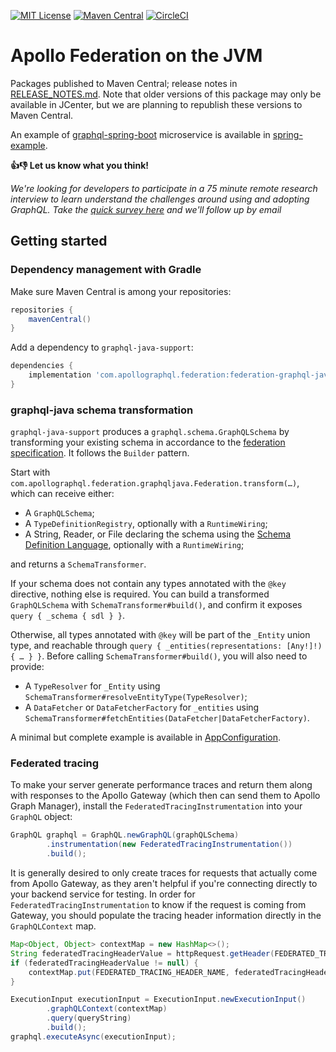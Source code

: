 [![MIT License](https://img.shields.io/github/license/apollographql/federation-jvm.svg)](LICENSE)
[![Maven Central](https://img.shields.io/maven-central/v/com.apollographql.federation/federation-graphql-java-support.svg)](https://maven-badges.herokuapp.com/maven-central/com.apollographql.federation/federation-graphql-java-support)
[![CircleCI](https://circleci.com/gh/apollographql/federation-jvm.svg?style=svg)](https://circleci.com/gh/apollographql/federation-jvm)

# Apollo Federation on the JVM

Packages published to Maven Central; release notes in [RELEASE_NOTES.md](RELEASE_NOTES.md). Note that older versions of
this package may only be available in JCenter, but we are planning to republish these versions to Maven Central.

An example of [graphql-spring-boot](https://www.graphql-java-kickstart.com/spring-boot/) microservice is available
in [spring-example](spring-example).

**👍👎 Let us know what you think!**

_We're looking for developers to participate in a 75 minute remote research interview to learn understand the challenges around using and adopting GraphQL. Take the [quick survey here](https://www.surveymonkey.com/r/TZMXTHJ) and we'll follow up by email_


## Getting started

### Dependency management with Gradle

Make sure Maven Central is among your repositories:

```groovy
repositories {
    mavenCentral()
}
```

Add a dependency to `graphql-java-support`:

```groovy
dependencies {
    implementation 'com.apollographql.federation:federation-graphql-java-support:2.0.0'
}
```

### graphql-java schema transformation

`graphql-java-support` produces a `graphql.schema.GraphQLSchema` by transforming your existing schema in accordance to
the [federation specification](https://www.apollographql.com/docs/apollo-server/federation/federation-spec/). It follows
the `Builder` pattern.

Start with `com.apollographql.federation.graphqljava.Federation.transform(…)`, which can receive either:

- A `GraphQLSchema`;
- A `TypeDefinitionRegistry`, optionally with a `RuntimeWiring`;
- A String, Reader, or File declaring the schema using
  the [Schema Definition Language](https://www.apollographql.com/docs/apollo-server/essentials/schema/#schema-definition-language),
  optionally with a `RuntimeWiring`;

and returns a `SchemaTransformer`.

If your schema does not contain any types annotated with the `@key` directive, nothing else is required. You can build a
transformed `GraphQLSchema` with `SchemaTransformer#build()`, and confirm it exposes `query { _schema { sdl } }`.

Otherwise, all types annotated with `@key` will be part of the `_Entity` union type, and reachable
through `query { _entities(representations: [Any!]!) { … } }`. Before calling `SchemaTransformer#build()`, you will also
need to provide:

- A `TypeResolver` for `_Entity` using `SchemaTransformer#resolveEntityType(TypeResolver)`;
- A `DataFetcher` or `DataFetcherFactory` for `_entities`
  using `SchemaTransformer#fetchEntities(DataFetcher|DataFetcherFactory)`.

A minimal but complete example is available in
[AppConfiguration](spring-example/src/main/java/com/apollographql/federation/springexample/graphqljava/AppConfiguration.java).

### Federated tracing

To make your server generate performance traces and return them along with responses to the Apollo Gateway (which then
can send them to Apollo Graph Manager), install the `FederatedTracingInstrumentation` into your `GraphQL` object:

```java
GraphQL graphql = GraphQL.newGraphQL(graphQLSchema)
        .instrumentation(new FederatedTracingInstrumentation())
        .build();
```

It is generally desired to only create traces for requests that actually come from Apollo Gateway, as they aren't
helpful if you're connecting directly to your backend service for testing. In order for `FederatedTracingInstrumentation` 
to know if the request is coming from Gateway, you should populate the tracing header information directly in the 
`GraphQLContext` map.

```java
Map<Object, Object> contextMap = new HashMap<>();
String federatedTracingHeaderValue = httpRequest.getHeader(FEDERATED_TRACING_HEADER_NAME);
if (federatedTracingHeaderValue != null) {
    contextMap.put(FEDERATED_TRACING_HEADER_NAME, federatedTracingHeaderValue);
}

ExecutionInput executionInput = ExecutionInput.newExecutionInput()
        .graphQLContext(contextMap)
        .query(queryString)
        .build();
graphql.executeAsync(executionInput);
```
